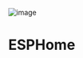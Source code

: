 ![image](https://user-images.githubusercontent.com/4923679/149402476-306efe19-1e98-4770-9b0e-16290bc4a205.png)

# ESPHome

